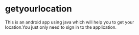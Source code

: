 # getyourlocation
This is an android app using java which will help you to get your location.You just only need to sign in to the application. 
